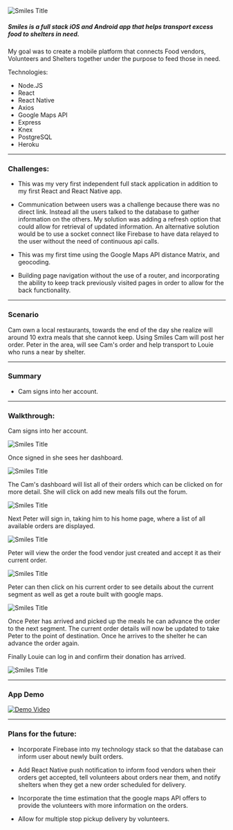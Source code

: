 ![Smiles Title](./readmeMedia/SmilesTitle.png)
##### **Smiles is a full stack iOS and Android app that helps transport excess food to shelters in need.**

My goal was to create a mobile platform that connects Food vendors, Volunteers and Shelters together under the purpose to feed those in need.

Technologies:
* Node.JS
* React
* React Native
* Axios
* Google Maps API
* Express
* Knex
* PostgreSQL
* Heroku

<hr>

### Challenges:

* This was my very first independent full stack application in addition to my first React and React Native app.

* Communication between users was a challenge because there was no direct link. Instead all the users talked to the database to gather information on the others. My solution was adding a refresh option that could allow for retrieval of updated information. An alternative solution would be to use a socket connect like Firebase to have data relayed to the user without the need of continuous api calls.

* This was my first time using the Google Maps API distance Matrix, and geocoding.

* Building page navigation without the use of a router, and incorporating the ability to keep track previously visited pages in order to allow for the back functionality.

<hr>

### Scenario

Cam own a local restaurants, towards the end of the day she realize will around 10 extra meals that she cannot keep. Using Smiles Cam will post her order. Peter in the area, will see Cam's order and help transport to Louie who runs a near by shelter.

<hr>

### Summary

* Cam signs into her account.

<hr>

### Walkthrough:
Cam signs into her account.

![Smiles Title](./readmeMedia/signin.png)

Once signed in she sees her dashboard.

![Smiles Title](./readmeMedia/vendorHome.png)

The Cam's dashboard will list all of their orders which can be clicked on for more detail. She will click on add new meals fills out the forum.

![Smiles Title](./readmeMedia/newOrder.png)

Next Peter will sign in, taking him to his home page, where a list of all available orders are displayed.

![Smiles Title](./readmeMedia/volunteerHome.png)

Peter will view the order the food vendor just created and accept it as their current order.

![Smiles Title](./readmeMedia/currentOrder.png)

Peter can then click on his current order to see details about the current segment as well as get a route built with google maps.

![Smiles Title](./readmeMedia/openMaps.png)

Once Peter has arrived and picked up the meals he can advance the order to the next segment. The current order details will now be updated to take Peter to the point of destination. Once he arrives to the shelter he can advance the order again.

Finally Louie can log in and confirm their donation has arrived.

![Smiles Title](./readmeMedia/shelter.png)

<hr>

### App Demo

[![Demo Video](http://img.youtube.com/vi/OZHWWTwwr5o/0.jpg)](http://www.youtube.com/watch?v=OZHWWTwwr5o)

<hr>

### Plans for the future:

* Incorporate Firebase into my technology stack so that the database can inform user about newly built orders.

* Add React Native push notification to inform food vendors when their orders get accepted, tell volunteers about orders near them, and notify shelters when they get a new order scheduled for delivery.

* Incorporate the time estimation that the google maps API offers to provide the volunteers with more information on the orders.

* Allow for multiple stop pickup delivery by volunteers.
